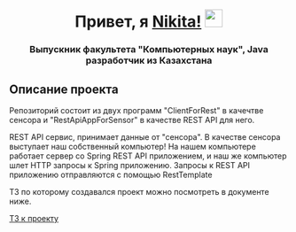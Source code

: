 <h1 align="center">Привет, я <a href="#" target="_blank">Nikita!</a> 
<img src="https://github.com/blackcater/blackcater/raw/main/images/Hi.gif" height="32"/></h1>
<h3 align="center">Выпускник факультета "Компьютерных наук", Java разработчик из Казахстана</h3>

<h2>Описание проекта</h2>
<div>
<p>Репозиторий состоит из двух программ "ClientForRest" в качечтве сенсора и "RestApiAppForSensor" в качестве REST API для него.</p>


<p>REST API сервис, принимает данные от
"сенсора". В качестве сенсора
выступает наш собственный компьютер!
На нашем компьютере работает сервер со Spring
REST API приложением, и наш же компьютер шлет HTTP
запросы к Spring приложению. Запросы к REST API приложению отправляются с помощью RestTemplate</p>
  

<p>ТЗ по которому создавался проект можно посмотреть в документе ниже.</p>

<a href="https://github.com/Nikita333111/Rest-API-for-Sensor/Project3_TZ.pdf">ТЗ к проекту</a>

</div>
